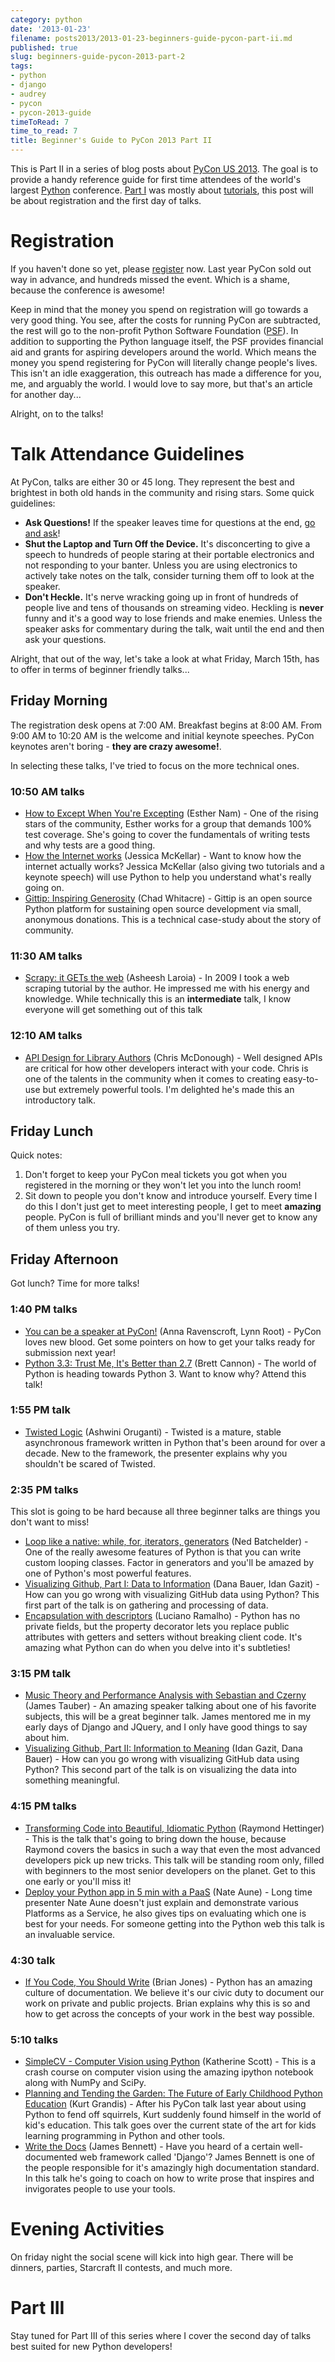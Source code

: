 ```yaml
---
category: python
date: '2013-01-23'
filename: posts2013/2013-01-23-beginners-guide-pycon-part-ii.md
published: true
slug: beginners-guide-pycon-2013-part-2
tags:
- python
- django
- audrey
- pycon
- pycon-2013-guide
timeToRead: 7
time_to_read: 7
title: Beginner's Guide to PyCon 2013 Part II
---
```


This is Part II in a series of blog posts about [PyCon US
2013](https://us.pycon.org/2013/). The goal is to provide a handy
reference guide for first time attendees of the world's largest
[Python](http://python.org) conference. [Part
I](https://pydanny.com/beginners-guide-pycon-2013-part-1.html) was
mostly about [tutorials](https://us.pycon.org/2013/schedule/tutorials/),
this post will be about registration and the first day of talks.

Registration
============

If you haven't done so yet, please
[register](https://us.pycon.org/2013/registration/register/) now. Last
year PyCon sold out way in advance, and hundreds missed the event. Which
is a shame, because the conference is awesome!

Keep in mind that the money you spend on registration will go towards a
very good thing. You see, after the costs for running PyCon are
subtracted, the rest will go to the non-profit Python Software
Foundation ([PSF](http://python.org/psf/)). In addition to supporting
the Python language itself, the PSF provides financial aid and grants
for aspiring developers around the world. Which means the money you
spend registering for PyCon will literally change people's lives. This
isn't an idle exaggeration, this outreach has made a difference for
you, me, and arguably the world. I would love to say more, but that's
an article for another day...

Alright, on to the talks!

Talk Attendance Guidelines
==========================

At PyCon, talks are either 30 or 45 long. They represent the best and
brightest in both old hands in the community and rising stars. Some
quick guidelines:

-   **Ask Questions!** If the speaker leaves time for questions at the
    end, [go and
    ask](http://cecinestpasun.com/entries/i-can-haz-question-or-five/)!
-   **Shut the Laptop and Turn Off the Device.** It's disconcerting to
    give a speech to hundreds of people staring at their portable
    electronics and not responding to your banter. Unless you are using
    electronics to actively take notes on the talk, consider turning
    them off to look at the speaker.
-   **Don't Heckle.** It's nerve wracking going up in front of
    hundreds of people live and tens of thousands on streaming video.
    Heckling is **never** funny and it's a good way to lose friends and
    make enemies. Unless the speaker asks for commentary during the
    talk, wait until the end and then ask your questions.

Alright, that out of the way, let's take a look at what Friday, March
15th, has to offer in terms of beginner friendly talks...

Friday Morning
--------------

The registration desk opens at 7:00 AM. Breakfast begins at 8:00 AM.
From 9:00 AM to 10:20 AM is the welcome and initial keynote speeches.
PyCon keynotes aren't boring - **they are crazy awesome!**.

In selecting these talks, I've tried to focus on the more technical
ones.

### 10:50 AM talks

-   [How to Except When You're
    Excepting](https://us.pycon.org/2013/schedule/presentation/35/)
    (Esther Nam) - One of the rising stars of the community, Esther
    works for a group that demands 100% test coverage. She's going to
    cover the fundamentals of writing tests and why tests are a good
    thing.
-   [How the Internet
    works](https://us.pycon.org/2013/schedule/presentation/50/) (Jessica
    McKellar) - Want to know how the internet actually works? Jessica
    McKellar (also giving two tutorials and a keynote speech) will use
    Python to help you understand what's really going on.
-   [Gittip: Inspiring
    Generosity](https://us.pycon.org/2013/schedule/presentation/116/)
    (Chad Whitacre) - Gittip is an open source Python platform for
    sustaining open source development via small, anonymous donations.
    This is a technical case-study about the story of community.

### 11:30 AM talks

-   [Scrapy: it GETs the
    web](https://us.pycon.org/2013/schedule/presentation/135/) (Asheesh
    Laroia) - In 2009 I took a web scraping tutorial by the author. He
    impressed me with his energy and knowledge. While technically this
    is an **intermediate** talk, I know everyone will get something out
    of this talk

### 12:10 AM talks

-   [API Design for Library
    Authors](https://us.pycon.org/2013/schedule/presentation/39/) (Chris
    McDonough) - Well designed APIs are critical for how other
    developers interact with your code. Chris is one of the talents in
    the community when it comes to creating easy-to-use but extremely
    powerful tools. I'm delighted he's made this an introductory talk.

Friday Lunch
------------

Quick notes:

1.  Don't forget to keep your PyCon meal tickets you got when you
    registered in the morning or they won't let you into the lunch
    room!
2.  Sit down to people you don't know and introduce yourself. Every
    time I do this I don't just get to meet interesting people, I get
    to meet **amazing** people. PyCon is full of brilliant minds and
    you'll never get to know any of them unless you try.

Friday Afternoon
----------------

Got lunch? Time for more talks!

### 1:40 PM talks

-   [You can be a speaker at
    PyCon!](https://us.pycon.org/2013/schedule/presentation/54/) (Anna
    Ravenscroft, Lynn Root) - PyCon loves new blood. Get some pointers
    on how to get your talks ready for submission next year!
-   [Python 3.3: Trust Me, It's Better than
    2.7](https://us.pycon.org/2013/schedule/presentation/117/) (Brett
    Cannon) - The world of Python is heading towards Python 3. Want to
    know why? Attend this talk!

### 1:55 PM talk

-   [Twisted Logic](https://us.pycon.org/2013/schedule/presentation/40/)
    (Ashwini Oruganti) - Twisted is a mature, stable asynchronous
    framework written in Python that's been around for over a decade.
    New to the framework, the presenter explains why you shouldn't be
    scared of Twisted.

### 2:35 PM talks

This slot is going to be hard because all three beginner talks are
things you don't want to miss!

-   [Loop like a native: while, for, iterators,
    generators](https://us.pycon.org/2013/schedule/presentation/76/)
    (Ned Batchelder) - One of the really awesome features of Python is
    that you can write custom looping classes. Factor in generators and
    you'll be amazed by one of Python's most powerful features.
-   [Visualizing Github, Part I: Data to
    Information](https://us.pycon.org/2013/schedule/presentation/112/)
    (Dana Bauer, Idan Gazit) - How can you go wrong with visualizing
    GitHub data using Python? This first part of the talk is on
    gathering and processing of data.
-   [Encapsulation with
    descriptors](https://us.pycon.org/2013/schedule/presentation/145/)
    (Luciano Ramalho) - Python has no private fields, but the property
    decorator lets you replace public attributes with getters and
    setters without breaking client code. It's amazing what Python can
    do when you delve into it's subtleties!

### 3:15 PM talk

-   [Music Theory and Performance Analysis with Sebastian and
    Czerny](https://us.pycon.org/2013/schedule/presentation/136/) (James
    Tauber) - An amazing speaker talking about one of his favorite
    subjects, this will be a great beginner talk. James mentored me in
    my early days of Django and JQuery, and I only have good things to
    say about him.
-   [Visualizing Github, Part II: Information to
    Meaning](https://us.pycon.org/2013/schedule/presentation/108/) (Idan
    Gazit, Dana Bauer) - How can you go wrong with visualizing GitHub
    data using Python? This second part of the talk is on visualizing
    the data into something meaningful.

### 4:15 PM talks

-   [Transforming Code into Beautiful, Idiomatic
    Python](https://us.pycon.org/2013/schedule/presentation/126/)
    (Raymond Hettinger) - This is the talk that's going to bring down
    the house, because Raymond covers the basics in such a way that even
    the most advanced developers pick up new tricks. This talk will be
    standing room only, filled with beginners to the most senior
    developers on the planet. Get to this one early or you'll miss it!
-   [Deploy your Python app in 5 min with a
    PaaS](https://us.pycon.org/2013/schedule/presentation/118/) (Nate
    Aune) - Long time presenter Nate Aune doesn't just explain and
    demonstrate various Platforms as a Service, he also gives tips on
    evaluating which one is best for your needs. For someone getting
    into the Python web this talk is an invaluable service.

### 4:30 talk

-   [If You Code, You Should
    Write](https://us.pycon.org/2013/schedule/presentation/124/) (Brian
    Jones) - Python has an amazing culture of documentation. We believe
    it's our civic duty to document our work on private and public
    projects. Brian explains why this is so and how to get across the
    concepts of your work in the best way possible.

### 5:10 talks

-   [SimpleCV - Computer Vision using
    Python](https://us.pycon.org/2013/schedule/presentation/65/)
    (Katherine Scott) - This is a crash course on computer vision using
    the amazing ipython notebook along with NumPy and SciPy.
-   [Planning and Tending the Garden: The Future of Early Childhood
    Python
    Education](https://us.pycon.org/2013/schedule/presentation/96/)
    (Kurt Grandis) - After his PyCon talk last year about using Python
    to fend off squirrels, Kurt suddenly found himself in the world of
    kid's education. This talk goes over the current state of the art
    for kids learning programming in Python and other tools.
-   [Write the
    Docs](https://us.pycon.org/2013/schedule/presentation/113/) (James
    Bennett) - Have you heard of a certain well-documented web framework
    called 'Django'? James Bennett is one of the people responsible
    for it's amazingly high documentation standard. In this talk he's
    going to coach on how to write prose that inspires and invigorates
    people to use your tools.

Evening Activities
==================

On friday night the social scene will kick into high gear. There will be
dinners, parties, Starcraft II contests, and much more.

Part III
========

Stay tuned for Part III of this series where I cover the second day of
talks best suited for new Python developers!
